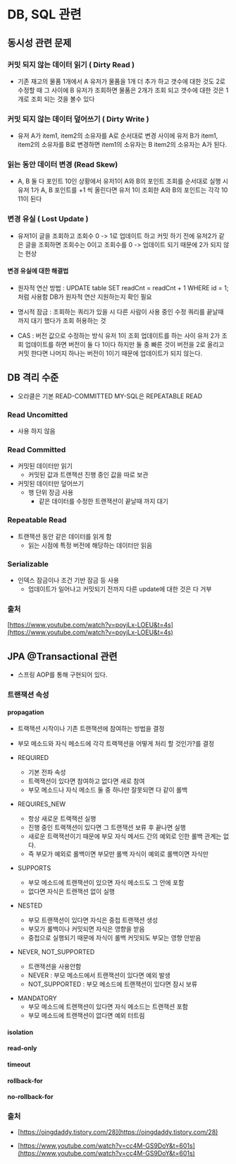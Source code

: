 # DB, SQL 관련

## 동시성 관련 문제

### 커밋 되지 않는 데이터 읽기 ( Dirty Read )

- 기존 재고의 물품 1개에서 A 유저가 물품을 1개 더 추가 하고 갯수에 대한 것도 2로 수정할 때 그 사이에 B 유저가 조회하면 물품은 2개가 조회 되고 갯수에 대한 것은 1개로 조회 되는 것을 볼수 있다

### 커밋 되지 않는 데이터 덮어쓰기 ( Dirty Write )

- 유저 A가 item1, item2의 소유자를 A로 순서대로 변경 사이에 유저 B가 item1, item2의 소유자를 B로 변경하면 item1의 소유자는 B item2의 소유자는 A가 된다.

### 읽는 동안 데이터 변경 (Read Skew)

- A, B 둘 다 포인트 10인 상황에서 유저1이 A와 B의 포인트 조회를 순서대로 실행 시 유저 1가 A, B 포인트를 +1 씩 올린다면 유저 1이 조회한 A와 B의 포인트는 각각 10 11이 된다

### 변경 유실 ( Lost Update )

- 유저1이 글을 조회하고 조회수 0 -> 1로 업데이트 하고 커밋 하기 전에 유저2가 같은 글을 조회하면 조회수는 0이고 조회수를 0 -> 업데이트 되기 때문에 2가 되지 않는 현상

#### 변경 유실에 대한 해결법

- 원자적 연산 방법 : UPDATE table SET readCnt = readCnt + 1 WHERE id = 1; 처럼 사용함 DB가 원자적 연산 지원하는지 확인 필요

- 명시적 잠금 : 조회하는 쿼리가 있을 시 다른 사람이 사용 중인 수정 쿼리를 끝날때 까지 대기 했다가 조회 허용하는 것

- CAS : 버전 값으로 수정하는 방식 유저 1이 조회 업데이트를 하는 사이 유저 2가 조회 업데이트를 하면 버전이 둘 다 1이다 하지만 둘 중 빠른 것이 버전을 2로 올리고 커밋 한다면 나머지 하나는 버전이 1이기 때문에 업데이트가 되지 않는다.

## DB 격리 수준

- 오라클은 기본 READ-COMMITTED MY-SQL은 REPEATABLE READ

### Read Uncomitted

- 사용 하지 않음

### Read Committed

- 커밋된 데이터만 읽기
  - 커밋된 값과 트랜잭션 진행 중인 값을 따로 보관
- 커밋된 데이터만 덮어쓰기
  - 행 단위 장금 사용
    - 같은 데이터를 수정한 트랜잭션이 끝날때 까지 대기

### Repeatable Read

- 트랜잭션 동안 같은 데이터를 읽게 함
  - 읽는 시점에 특정 버전에 해당하는 데이터만 읽음

### Serializable

- 인덱스 잠금이나 조건 기반 잠금 등 사용
  - 업데이트가 일어나고 커밋되기 전까지 다른 update에 대한 것은 다 거부

### 출처

[https://www.youtube.com/watch?v=poyjLx-LOEU&t=4s](https://www.youtube.com/watch?v=poyjLx-LOEU&t=4s)

## JPA @Transactional 관련

- 스프링 AOP를 통해 구현되어 있다.

### 트랜잭션 속성

#### propagation

- 트랙잭션 시작이나 기존 트랜잭션에 참여하는 방법을 결정

- 부모 메소드와 자식 메소드에 각각 트랙잭션을 어떻게 처리 할 것인가?를 결정

- REQUIRED

  - 기본 전파 속성
  - 트랙잭션이 있다면 참여하고 없다면 새로 참여
  - 부모 메소드나 자식 메소드 둘 중 하나만 잘못되면 다 같이 롤백

- REQUIRES_NEW

  - 항상 새로운 트랙잭션 실행
  - 진행 중인 트랙잭션이 있다면 그 트랜잭션 보류 후 끝나면 실행
  - 새로운 트랙잭션이기 때문에 부모 자식 메서드 간의 예외로 인한 롤백 관계는 없다.
  - 즉 부모가 예외로 롤백이면 부모만 롤백 자식이 예외로 롤백이면 자식만

- SUPPORTS

  - 부모 메소드에 트랜잭션이 있으면 자식 메소드도 그 안에 포함
  - 없다면 자식은 트랜잭션 없이 실행

- NESTED

  - 부모 트랜잭션이 있다면 자식은 중첩 트랜잭션 생성
  - 부모가 롤백이나 커밋되면 자식은 영향을 받음
  - 중첩으로 실행되기 때문에 자식이 롤백 커밋되도 부모는 영향 안받음

- NEVER, NOT_SUPPORTED
  - 트랜잭션을 사용안함
  - NEVER : 부모 메소드에서 트랜잭션이 있다면 예외 발생
  - NOT_SUPPORTED : 부모 메소드에 트랜잭션이 있다면 잠시 보류

* MANDATORY
  - 부모 메소드에 트랜잭션이 있다면 자식 메소드는 트랜잭션 포함
  - 부모 메소드에 트랜잭션이 없다면 예외 터트림

#### isolation

#### read-only

#### timeout

#### rollback-for

#### no-rollback-for

### 출처

- [https://oingdaddy.tistory.com/28](https://oingdaddy.tistory.com/28)

- [https://www.youtube.com/watch?v=cc4M-GS9DoY&t=601s](https://www.youtube.com/watch?v=cc4M-GS9DoY&t=601s)
